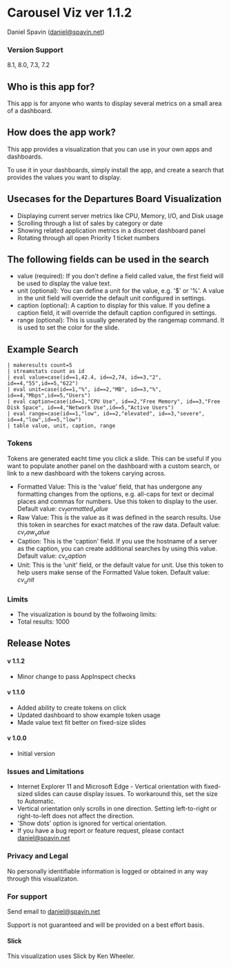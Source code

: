 # **Carousel Viz ver 1.1.2**

Daniel Spavin (daniel@spavin.net)

### Version Support
8.1, 8.0, 7.3, 7.2

## **Who is this app for?**
This app is for anyone who wants to display several metrics on a small area of a dashboard.

## **How does the app work?**
This app provides a visualization that you can use in your own apps and dashboards.

To use it in your dashboards, simply install the app, and create a search that provides the values you want to display.

## **Usecases for the Departures Board Visualization**
- Displaying current server metrics like CPU, Memory, I/O, and Disk usage
- Scrolling through a list of sales by category or date
- Showing related application metrics in a discreet dashboard panel
- Rotating through all open Priority 1 ticket numbers


## **The following fields can be used in the search**
- value (required): If you don't define a field called value, the first field will be used to display the value text.
- unit (optional): You can define a unit for the value, e.g. '$' or '%'. A value in the unit field will override the default unit configured in settings.
- caption (optional): A caption to display for this value. If you define a caption field, it will override the default caption configured in settings.
- range (optional): This is usually generated by the rangemap command. It is used to set the color for the slide.

## **Example Search**
```
| makeresults count=5 
| streamstats count as id
| eval value=case(id==1,42.4, id==2,74, id==3,"2", id==4,"55",id==5,"622") 
| eval unit=case(id==1,"%", id==2,"MB", id==3,"%", id==4,"Mbps",id==5,"Users") 
| eval caption=case(id==1,"CPU Use", id==2,"Free Memory", id==3,"Free Disk Space", id==4,"Network Use",id==5,"Active Users") 
| eval range=case(id==1,"low", id==2,"elevated", id==3,"severe", id==4,"low",id==5,"low") 
| table value, unit, caption, range
```

### **Tokens**
Tokens are generated eacht time you click a slide. This can be useful if you want to populate another panel on the dashboard with a custom search, or link to a new dashboard with the tokens carying across.
- Formatted Value: This is the 'value' field, that has undergone any formatting changes from the options, e.g. all-caps for text or decimal places and commas for numbers. Use this token to display to the user. Default value: $cv_formatted_value$
- Raw Value: This is the value as it was defined in the search results. Use this token in searches for exact matches of the raw data. Default value: $cv_raw_value$
- Caption: This is the 'caption' field. If you use the hostname of a server as the caption, you can create additional searches by using this value. Default value: $cv_caption$
- Unit: This is the 'unit' field, or the default value for unit. Use this token to help users make sense of the Formatted Value token. Default value: $cv_unit$


### **Limits**
- The visualization is bound by the follwoing limits:
- Total results: 1000

## **Release Notes**
#### v 1.1.2
- Minor change to pass AppInspect checks

#### v 1.1.0
- Added ability to create tokens on click
- Updated dashboard to show example token usage
- Made value text fit better on fixed-size slides

#### v 1.0.0
- Initial version

### Issues and Limitations
- Internet Explorer 11 and Microsoft Edge - Vertical orientation with fixed-sized slides can cause display issues. To workaround this, set the size to Automatic.
- Vertical orientation only scrolls in one direction. Setting left-to-right or right-to-left does not affect the direction.
- 'Show dots' option is ignored for vertical orientation.
- If you have a bug report or feature request, please contact daniel@spavin.net

### Privacy and Legal
No personally identifiable information is logged or obtained in any way through this visualizaton.

### For support
Send email to daniel@spavin.net

Support is not guaranteed and will be provided on a best effort basis.

#### Slick
This visualization uses Slick by Ken Wheeler.